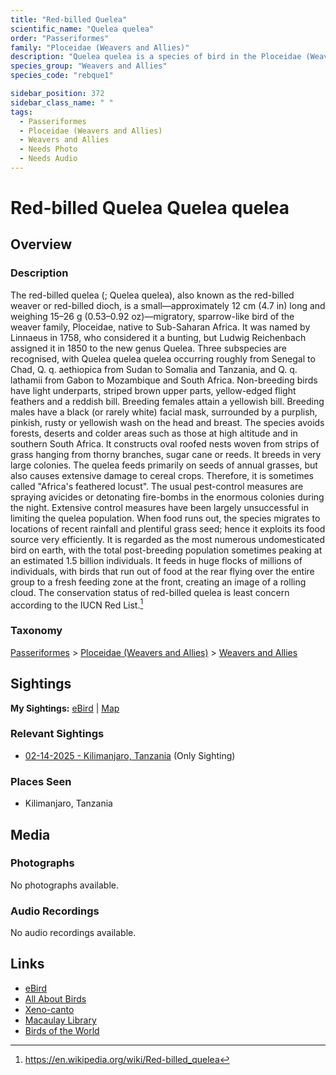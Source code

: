 ```yaml
---
title: "Red-billed Quelea"
scientific_name: "Quelea quelea"
order: "Passeriformes"
family: "Ploceidae (Weavers and Allies)"
description: "Quelea quelea is a species of bird in the Ploceidae (Weavers and Allies) family. It has been observed 1 times."
species_group: "Weavers and Allies"
species_code: "rebque1"

sidebar_position: 372
sidebar_class_name: " "
tags: 
  - Passeriformes
  - Ploceidae (Weavers and Allies)
  - Weavers and Allies
  - Needs Photo
  - Needs Audio
---
```


# Red-billed Quelea <span className='sci_name'>Quelea quelea</span>

## Overview

### Description
The red-billed quelea (; Quelea quelea), also known as the red-billed weaver or red-billed dioch, is a small—approximately 12 cm (4.7 in) long and weighing 15–26 g (0.53–0.92 oz)—migratory, sparrow-like bird of the weaver family, Ploceidae, native to Sub-Saharan Africa.
It was named by Linnaeus in 1758, who considered it a bunting, but Ludwig Reichenbach assigned it in 1850 to the new genus Quelea. Three subspecies are recognised, with Quelea quelea quelea occurring roughly from Senegal to Chad, Q. q. aethiopica from Sudan to Somalia and Tanzania, and Q. q. lathamii from Gabon to Mozambique and South Africa. Non-breeding birds have light underparts, striped brown upper parts, yellow-edged flight feathers and a reddish bill. Breeding females attain a yellowish bill. Breeding males have a black (or rarely white) facial mask, surrounded by a purplish, pinkish, rusty or yellowish wash on the head and breast. The species avoids forests, deserts and colder areas such as those at high altitude and in southern South Africa. It constructs oval roofed nests woven from strips of grass hanging from thorny branches, sugar cane or reeds. It breeds in very large colonies.
The quelea feeds primarily on seeds of annual grasses, but also causes extensive damage to cereal crops. Therefore, it is sometimes called "Africa's feathered locust". The usual pest-control measures are spraying avicides or detonating fire-bombs in the enormous colonies during the night. Extensive control measures have been largely unsuccessful in limiting the quelea population. When food runs out, the species migrates to locations of recent rainfall and plentiful grass seed; hence it exploits its food source very efficiently. It is regarded as the most numerous undomesticated bird on earth, with the total post-breeding population sometimes peaking at an estimated 1.5 billion individuals. It feeds in huge flocks of millions of individuals, with birds that run out of food at the rear flying over the entire group to a fresh feeding zone at the front, creating an image of a rolling cloud. The conservation status of red-billed quelea is least concern according to the IUCN Red List.[^1]

[^1]: https://en.wikipedia.org/wiki/Red-billed_quelea

### Taxonomy
[Passeriformes](/tags/passeriformes) > [Ploceidae (Weavers and Allies)](/tags/ploceidae-weavers-and-allies) > [Weavers and Allies](/tags/weavers-and-allies)


## Sightings

**My Sightings:** [eBird](https://ebird.org/lifelist?r=world&time=life&spp=rebque1) | [Map](/map?species_code=rebque1)

### Relevant Sightings

* [02-14-2025 - Kilimanjaro, Tanzania](https://ebird.org/checklist/S216443488) (Only Sighting)

### Places Seen

* Kilimanjaro, Tanzania



## Media
### Photographs
No photographs available.

### Audio Recordings
No audio recordings available.

## Links
* [eBird](https://ebird.org/species/rebque1) 
* [All About Birds](https://www.allaboutbirds.org/guide/rebque1) 
* [Xeno-canto](https://www.xeno-canto.org/species/quelea-quelea) 
* [Macaulay Library](https://search.macaulaylibrary.org/catalog?taxonCode=rebque1&sort=rating_rank_desc)
* [Birds of the World](https://birdsoftheworld.org/bow/species/rebque1)
